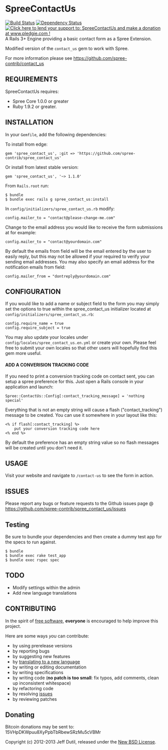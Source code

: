 # SpreeContactUs 
[![Build Status](https://travis-ci.org/spree-contrib/spree_contact_us.svg?branch=3-0-stable)](https://travis-ci.org/spree-contrib/spree_contact_us)
[![Dependency Status](https://gemnasium.com/spree-contrib/spree_contact_us.png?travis)](https://gemnasium.com/spree-contrib/spree_contact_us) [![Click here to lend your support to: SpreeContactUs and make a donation at www.pledgie.com !](http://www.pledgie.com/campaigns/17259.png?skin_name=chrome)][pledgie]
A Rails 3+ Engine providing a basic contact form as a Spree Extension.

[travis]: http://travis-ci.org/spree-contrib/spree_contact_us
[gemnasium]: https://gemnasium.com/spree-contrib/spree_contact_us
[pledgie]: http://www.pledgie.com/campaigns/17259

Modified version of the `contact_us` gem to work with Spree.

For more information please see https://github.com/spree-contrib/contact_us

## REQUIREMENTS

SpreeContactUs requires:

* Spree Core 1.0.0 or greater
* Ruby 1.9.2 or greater.

## INSTALLATION

In your `Gemfile`, add the following dependencies:

To install from edge:

    gem 'spree_contact_us', :git => 'https://github.com/spree-contrib/spree_contact_us'

Or install from latest stable version:

    gem 'spree_contact_us', '~> 1.1.0'

From `Rails.root` run:

    $ bundle
    $ bundle exec rails g spree_contact_us:install

In `config/initializers/spree_contact_us.rb` modify:

    config.mailer_to = "contact@please-change-me.com"

Change to the email address you would like to receive the form submissions at for example:

    config.mailer_to = "contact@yourdomain.com"

By default the emails from field will be the email entered by the user to easily reply, but this may not be allowed if your required to verify your sending email addresses.
You may also specify an email address for the notification emails from field:

    config.mailer_from = "dontreply@yourdomain.com"

## CONFIGURATION

If you would like to add a name or subject field to the form you may simply set the options to true within the spree_contact_us initializer located at `config/initializers/spree_contact_us.rb`:

    config.require_name = true
    config.require_subject = true

You may also update your locales under `config/locales/spree_contact_us.en.yml` or create your own.  Please feel free to submit your own locales so that other users will hopefully find this gem more useful.

#### ADD A CONVERISION TRACKING CODE

If you need to print a conversion tracking code on contact sent, you can setup a spree preference for this. Just open a Rails console in your application and launch:

    Spree::ContactUs::Config[:contact_tracking_message] = 'nothing special'

Everything that is not an empty string will cause a flash ("contact_tracking") message to be created. You can use it somewhere in your layout like this:

    <% if flash[:contact_tracking] %>
        put your conversion tracking code here
    <% end %>

By default the preference has an empty string value so no flash messages will be created until you don't need it.

## USAGE

Visit your website and navigate to `/contact-us` to see the form in action.

## ISSUES

Please report any bugs or feature requests to the Github issues page @ https://github.com/spree-contrib/spree_contact_us/issues

## Testing

Be sure to bundle your dependencies and then create a dummy test app for the specs to run against.

    $ bundle
    $ bundle exec rake test_app
    $ bundle exec rspec spec

## TODO

* Modify settings within the admin
* Add new language translations

## CONTRIBUTING

In the spirit of [free software](http://www.fsf.org/licensing/essays/free-sw.html), **everyone** is encouraged to help improve this project.

Here are some ways *you* can contribute:

* by using prerelease versions
* by reporting bugs
* by suggesting new features
* by [translating to a new language](https://github.com/spree-contrib/spree_contact_us/tree/master/config/locales)
* by writing or editing documentation
* by writing specifications
* by writing code (**no patch is too small**: fix typos, add comments, clean up inconsistent whitespace)
* by refactoring code
* by resolving [issues](https://github.com/spree-contrib/spree_contact_us/issues)
* by reviewing patches

## Donating

Bitcoin donations may be sent to: 15VHpDKWpuu8XyPpbTbRbewSRzMu5cVBMr

Copyright (c) 2012-2013 Jeff Dutil, released under the [New BSD License](https://github.com/spree-contrib/spree_contact_us/tree/master/LICENSE).
